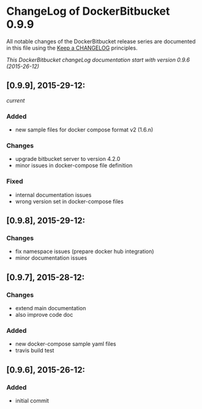 # ChangeLog of DockerBitbucket 0.9.9

All notable changes of the DockerBitbucket release series are documented in this file using the [Keep a CHANGELOG](http://keepachangelog.com/) principles.

_This DockerBitbucket changeLog documentation start with version 0.9.6 (2015-26-12)_


## [0.9.9], 2015-29-12:
_current_

### Added
- new sample files for docker compose format v2 (1.6.n)

### Changes
- upgrade bitbucket server to version 4.2.0
- minor issues in docker-compose file definition

### Fixed
- internal documentation issues
- wrong version set in docker-compose files

## [0.9.8], 2015-29-12:

### Changes
- fix namespace issues (prepare docker hub integration)
- minor documentation issues


## [0.9.7], 2015-28-12:

### Changes
- extend main documentation
- also improve code doc

### Added
- new docker-compose sample yaml files
- travis build test

## [0.9.6], 2015-26-12:

### Added
- initial commit